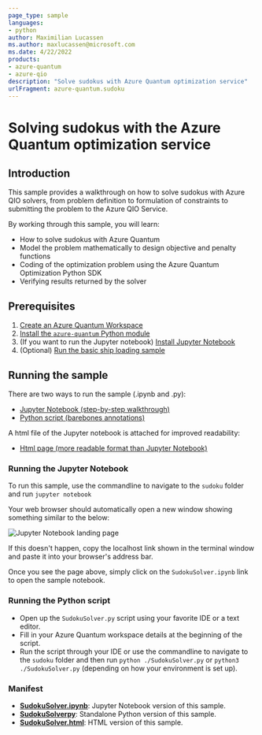 ```yaml
---
page_type: sample
languages:
- python
author: Maximilian Lucassen
ms.author: maxlucassen@microsoft.com
ms.date: 4/22/2022
products:
- azure-quantum
- azure-qio
description: "Solve sudokus with Azure Quantum optimization service"
urlFragment: azure-quantum.sudoku
---
```


# Solving sudokus with the Azure Quantum optimization service

## Introduction

This sample provides a walkthrough on how to solve sudokus with Azure QIO solvers, from problem definition to formulation of constraints to submitting the problem to the Azure QIO Service.

By working through this sample, you will learn:

- How to solve sudokus with Azure Quantum
- Model the problem mathematically to design objective and penalty functions
- Coding of the optimization problem using the Azure Quantum Optimization Python SDK
- Verifying results returned by the solver

## Prerequisites

1. [Create an Azure Quantum Workspace](https://docs.microsoft.com/azure/quantum/how-to-create-quantum-workspaces-with-the-azure-portal)
2. [Install the `azure-quantum` Python module](https://docs.microsoft.com/azure/quantum/optimization-install-sdk)
3. (If you want to run the Jupyter notebook) [Install Jupyter Notebook](https://jupyter.org/install)
4. (Optional) [Run the basic ship loading sample](../ship-loading/)

## Running the sample

There are two ways to run the sample (.ipynb and .py):

- [Jupyter Notebook (step-by-step walkthrough)](./SudokuSolver.ipynb)
- [Python script (barebones annotations)](./SudokuSolver.py)

A html file of the Jupyter notebook is attached for improved readability:

- [Html page (more readable format than Jupyter Notebook)](./SudokuSolver.html)

### Running the Jupyter Notebook

To run this sample, use the commandline to navigate to the `sudoku` folder and run `jupyter notebook`

Your web browser should automatically open a new window showing something similar to the below:

![Jupyter Notebook landing page](./media/SudokuSolver.png)

If this doesn't happen, copy the localhost link shown in the terminal window and paste it into your browser's address bar.

Once you see the page above, simply click on the `SudokuSolver.ipynb` link to open the sample notebook.

### Running the Python script

- Open up the `SudokuSolver.py` script using your favorite IDE or a text editor.
- Fill in your Azure Quantum workspace details at the beginning of the script.
- Run the script through your IDE or use the commandline to navigate to the `sudoku` folder and then run `python ./SudokuSolver.py` or `python3 ./SudokuSolver.py` (depending on how your environment is set up).

### Manifest

- **[SudokuSolver.ipynb](https://github.com/microsoft/qio-samples/blob/main/samples/sudoku/SudokuSolver.ipynb)**: Jupyter Notebook version of this sample.
- **[SudokuSolverpy](https://github.com/microsoft/qio-samples/blob/main/samples/sudoku/SudokuSolver.py)**: Standalone Python version of this sample.
- **[SudokuSolver.html](https://github.com/microsoft/qio-samples/blob/main/samples/sudoku/SudokuSolver.html)**: HTML version of this sample.

